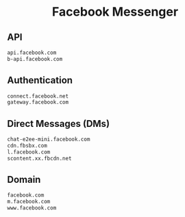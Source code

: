 


<h1 align="center">Facebook Messenger</h1>  


## API


```html
api.facebook.com
b-api.facebook.com
```  


## Authentication


```html
connect.facebook.net
gateway.facebook.com
```  


## Direct Messages (DMs)


```html
chat-e2ee-mini.facebook.com
cdn.fbsbx.com
l.facebook.com
scontent.xx.fbcdn.net
```  


## Domain


```html
facebook.com
m.facebook.com
www.facebook.com
```  

<br>

